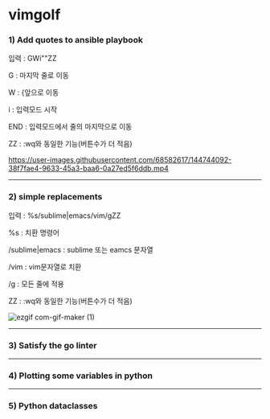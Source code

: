 # vimgolf

### 1) Add quotes to ansible playbook
입력 : GWi"<End>"<Esc>ZZ

  G : 마지막 줄로 이동
  
  W : {앞으로 이동
  
  i : 입력모드 시작 
  
  END : 입력모드에서 줄의 마지막으로 이동
    
  ZZ : :wq와 동일한 기능(버튼수가 더 적음)
  
  https://user-images.githubusercontent.com/68582617/144744092-38f7fae4-9633-45a3-baa6-0a27ed5f6ddb.mp4

  ---

  ### 2) simple replacements
  입력 : %s/sublime\|emacs/vim/g<CR>ZZ
  
  %s : 치환 명령어
  
  /sublime\|emacs : sublime 또는 eamcs 문자열
  
  /vim : vim문자열로 치환
  
  /g : 모든 줄에 적용
  
  ZZ : :wq와 동일한 기능(버튼수가 더 적음)
  
  ![ezgif com-gif-maker (1)](https://user-images.githubusercontent.com/68582617/144746759-6c180c33-b82b-41a8-ae20-6f7dfe4ba623.gif)
  
  ---
  ### 3) Satisfy the go linter
  
  ---
  ### 4) Plotting some variables in python
  
  ---
  ### 5) Python dataclasses

